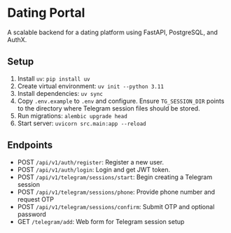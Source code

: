 # Dating Portal

A scalable backend for a dating platform using FastAPI, PostgreSQL, and AuthX.

## Setup

1. Install `uv`: `pip install uv`
2. Create virtual environment: `uv init --python 3.11`
3. Install dependencies: `uv sync`
4. Copy `.env.example` to `.env` and configure. Ensure `TG_SESSION_DIR` points to
   the directory where Telegram session files should be stored.
5. Run migrations: `alembic upgrade head`
6. Start server: `uvicorn src.main:app --reload`

## Endpoints

- POST `/api/v1/auth/register`: Register a new user.
- POST `/api/v1/auth/login`: Login and get JWT token.
- POST `/api/v1/telegram/sessions/start`: Begin creating a Telegram session
- POST `/api/v1/telegram/sessions/phone`: Provide phone number and request OTP
- POST `/api/v1/telegram/sessions/confirm`: Submit OTP and optional password
- GET `/telegram/add`: Web form for Telegram session setup
